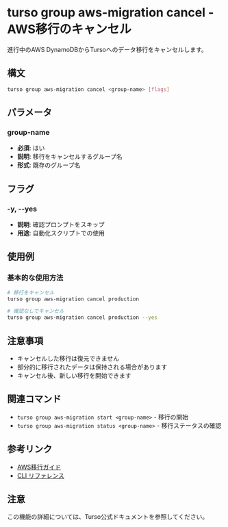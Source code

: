 # turso group aws-migration cancel - AWS移行のキャンセル

進行中のAWS DynamoDBからTursoへのデータ移行をキャンセルします。

## 構文

```bash
turso group aws-migration cancel <group-name> [flags]
```

## パラメータ

### group-name
- **必須**: はい
- **説明**: 移行をキャンセルするグループ名
- **形式**: 既存のグループ名

## フラグ

### -y, --yes
- **説明**: 確認プロンプトをスキップ
- **用途**: 自動化スクリプトでの使用

## 使用例

### 基本的な使用方法

```bash
# 移行をキャンセル
turso group aws-migration cancel production

# 確認なしでキャンセル
turso group aws-migration cancel production --yes
```

## 注意事項

- キャンセルした移行は復元できません
- 部分的に移行されたデータは保持される場合があります
- キャンセル後、新しい移行を開始できます

## 関連コマンド

- `turso group aws-migration start <group-name>` - 移行の開始
- `turso group aws-migration status <group-name>` - 移行ステータスの確認

## 参考リンク

- [AWS移行ガイド](../../help/aws-migration.md)
- [CLI リファレンス](../README.md)

## 注意

この機能の詳細については、Turso公式ドキュメントを参照してください。
